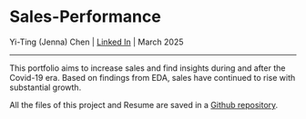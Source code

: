 # Sales-Performance  
Yi-Ting (Jenna) Chen | [Linked In](https://www.linkedin.com/in/cytdata/) | March 2025

---

This portfolio aims to increase sales and find insights during and after the Covid-19 era. Based on findings from EDA, sales have continued to rise with substantial growth.

All the files of this project and Resume are saved in a [Github repository]([https://github.com/cytdata/Sales-Performance/edit/main/README.md](https://github.com/cytdata/Sales-Performance)).
